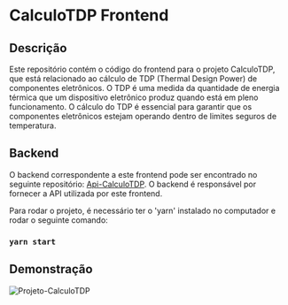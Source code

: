 # CalculoTDP Frontend

## Descrição

Este repositório contém o código do frontend para o projeto CalculoTDP, que está relacionado ao cálculo de TDP (Thermal Design Power) de componentes eletrônicos. O TDP é uma medida da quantidade de energia térmica que um dispositivo eletrônico produz quando está em pleno funcionamento. O cálculo do TDP é essencial para garantir que os componentes eletrônicos estejam operando dentro de limites seguros de temperatura.

## Backend

O backend correspondente a este frontend pode ser encontrado no seguinte repositório: [Api-CalculoTDP](https://github.com/tatehira/Api-CalculoTDP). O backend é responsável por fornecer a API utilizada por este frontend.

Para rodar o projeto, é necessário ter o 'yarn' instalado no computador e rodar o seguinte comando:
### `yarn start`

## Demonstração
![Projeto-CalculoTDP](https://github.com/tatehira/Api-CalculoTDP/assets/68212041/08ea8ae3-be81-4b5e-a826-cdd5ef6f45ca)
